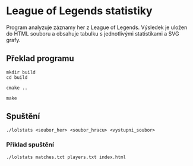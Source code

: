 # League of Legends statistiky

Program analyzuje záznamy her z League of Legends. 
Výsledek je uložen do HTML souboru a obsahuje tabulku s jednotlivými statistikami a SVG grafy.

## Překlad programu
```
mkdir build
cd build
```
```
cmake ..
```
```
make
```
## Spuštění
```
./lolstats <soubor_her> <soubor_hracu> <vystupni_soubor>
```
### Příklad spuštění
```
./lolstats matches.txt players.txt index.html
```
